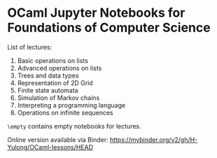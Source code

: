 # OCaml Jupyter Notebooks for Foundations of Computer Science

List of lectures:
1. Basic operations on lists
2. Advanced operations on lists
3. Trees and data types
4. Representation of 2D Grid
5. Finite state automata
6. Simulation of Markov chains 
7. Interpreting a programming language
8. Operations on infinite sequences

`\empty` contains empty notebooks for lectures.

Online version available via Binder: https://mybinder.org/v2/gh/H-Yulong/OCaml-lessons/HEAD

